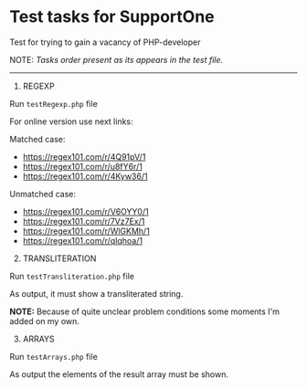 # Test tasks for SupportOne
Test for trying to gain a vacancy of PHP-developer

NOTE: *Tasks order present as its appears in the test file.*

---

1. REGEXP

Run ```testRegexp.php``` file

For online version use next links:

Matched case:
- https://regex101.com/r/4Q91pV/1
- https://regex101.com/r/u8fY6r/1
- https://regex101.com/r/4Kyw36/1

Unmatched case:

- https://regex101.com/r/V6OYY0/1
- https://regex101.com/r/7Vz7Ex/1
- https://regex101.com/r/WlGKMh/1
- https://regex101.com/r/qIqhoa/1

2. TRANSLITERATION

Run ```testTransliteration.php``` file

As output, it must show a transliterated string.

**NOTE:** Because of quite unclear problem conditions some
moments I'm added on my own. 

3. ARRAYS

Run ```testArrays.php``` file

As output the elements of the result array must be shown.
